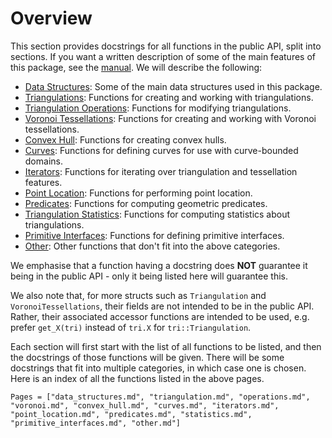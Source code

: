 # Overview 

This section provides docstrings for all functions in the public API, split into sections. If you want a written description of some of the main features of this package, see the [manual](../manual/overview.md). We will describe the following:

- [Data Structures](data_structures.md): Some of the main data structures used in this package.
- [Triangulations](triangulation.md): Functions for creating and working with triangulations.
- [Triangulation Operations](operations.md): Functions for modifying triangulations.
- [Voronoi Tessellations](voronoi.md): Functions for creating and working with Voronoi tessellations.
- [Convex Hull](convex_hull.md): Functions for creating convex hulls.
- [Curves](curves.md): Functions for defining curves for use with curve-bounded domains.
- [Iterators](iterators.md): Functions for iterating over triangulation and tessellation features.
- [Point Location](point_location.md): Functions for performing point location.
- [Predicates](predicates.md): Functions for computing geometric predicates.
- [Triangulation Statistics](statistics.md): Functions for computing statistics about triangulations.
- [Primitive Interfaces](primitives.md): Functions for defining primitive interfaces.
- [Other](other.md): Other functions that don't fit into the above categories.

We emphasise that a function having a docstring does **NOT** guarantee it being in the public API - only it being listed here will guarantee this.

We also note that, for more structs such as `Triangulation` and `VoronoiTessellations`, their fields are not intended to be in the public API. Rather, their 
associated accessor functions are intended to be used, e.g. prefer `get_X(tri)` instead of `tri.X` for `tri::Triangulation`.

Each section will first start with the list of all functions to be listed, and then the docstrings of those functions will be given. There will be some docstrings that fit into multiple categories, in which case one is chosen. Here is an index of all the functions listed in the above pages.

```@index 
Pages = ["data_structures.md", "triangulation.md", "operations.md", "voronoi.md", "convex_hull.md", "curves.md", "iterators.md", "point_location.md", "predicates.md", "statistics.md", "primitive_interfaces.md", "other.md"]
```